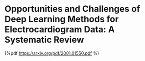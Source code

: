 # Opportunities and Challenges of Deep Learning Methods for Electrocardiogram Data: A Systematic Review

{%pdf https://arxiv.org/pdf/2001.01550.pdf %}